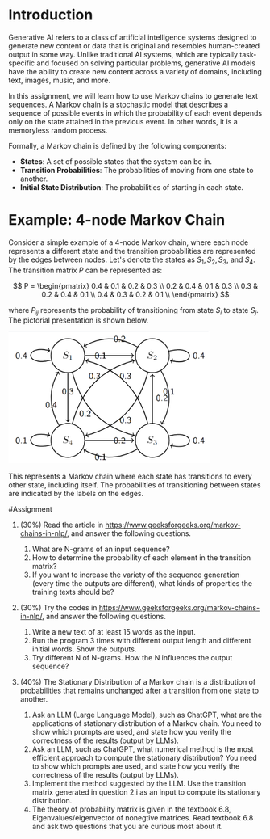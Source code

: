 # Introduction
Generative AI refers to a class of artificial intelligence systems designed to generate new content or data that is original and resembles human-created output in some way. Unlike traditional AI systems, which are typically task-specific and focused on solving particular problems, generative AI models have the ability to create new content across a variety of domains, including text, images, music, and more.

In this assignment, we will learn how to use Markov chains to generate text sequences. A Markov chain is a stochastic model that describes a sequence of possible events in which the probability of each event depends only on the state attained in the previous event. In other words, it is a memoryless random process.

Formally, a Markov chain is defined by the following components:

- **States**: A set of possible states that the system can be in.
- **Transition Probabilities**: The probabilities of moving from one state to another.
- **Initial State Distribution**: The probabilities of starting in each state.

# Example: 4-node Markov Chain
Consider a simple example of a 4-node Markov chain, where each node represents a different state and the transition probabilities are represented by the edges between nodes. Let's denote the states as $S_1, S_2, S_3,$ and $S_4$. The transition matrix $P$ can be represented as:

$$
P = \begin{pmatrix}
0.4 & 0.1 & 0.2 & 0.3 \\
0.2 & 0.4 & 0.1 & 0.3 \\
0.3 & 0.2 & 0.4 & 0.1 \\
0.4 & 0.3 & 0.2 & 0.1 \\
\end{pmatrix}
$$

where $P_{ij}$ represents the probability of transitioning from state $S_i$ to state $S_j$.  The pictorial presentation is shown below.

<img src="MC4.png" alt="MC4" width="400px">

This represents a Markov chain where each state has transitions to every other state, including itself. The probabilities of transitioning between states are indicated by the labels on the edges.

#Assignment


1. (30\%) Read the article in https://www.geeksforgeeks.org/markov-chains-in-nlp/, and answer the following questions.
    1. What are N-grams of an input sequence?
    2. How to determine the probability of each element in the transition matrix?
    3. If you want to increase the variety of the sequence generation (every time the outputs are different), what kinds of properties the training texts should be?

2. (30\%) Try the codes in https://www.geeksforgeeks.org/markov-chains-in-nlp/, and answer the following questions.
    1. Write a new text of at least 15 words as the input.
    2. Run the program 3 times with different output length and different initial words.  Show the outputs.
    3. Try different N of N-grams. How the N influences the output sequence?  

3. (40\%) The Stationary Distribution of a Markov chain is a distribution of probabilities that remains unchanged after a transition from one state to another.  
    1. Ask an LLM (Large Language Model), such as ChatGPT, what are the applications of stationary distribution of a Markov chain.  You need to show which prompts are used, and state how you verify the correctness of the results (output by LLMs).
    2. Ask an LLM, such as ChatGPT, what numerical method is the most efficient approach to compute the stationary distribution?  You need to show which prompts are used, and state how you verify the correctness of the results (output by LLMs).
    3. Implement the method suggested by the LLM. Use the transition matrix generated in question 2.i as an input to compute its stationary distribution.
    4. The theory of probability matrix is given in the textbook 6.8, Eigenvalues/eigenvector of nonegtive matrices.  Read textbook 6.8 and ask two questions that you are curious most about it.  
        
